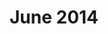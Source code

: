 ---
layout: newsletter-layout
title: June 2014
description: /newsletters/2014/Newsletter_June_2014
categories: 2014
ide: june14
bg-url: /img/background5.png
permalink: /publication/newsletter/
---